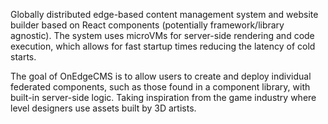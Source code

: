 Globally distributed edge-based content management system and 
website builder based on React components (potentially framework/library agnostic). 
The system uses microVMs for server-side rendering and code execution, 
which allows for fast startup times reducing the latency of cold starts.

The goal of OnEdgeCMS is to allow users to create and deploy individual federated
components, such as those found in a component library, with built-in 
server-side logic. Taking inspiration from the game industry 
where level designers use assets built by 3D artists.
